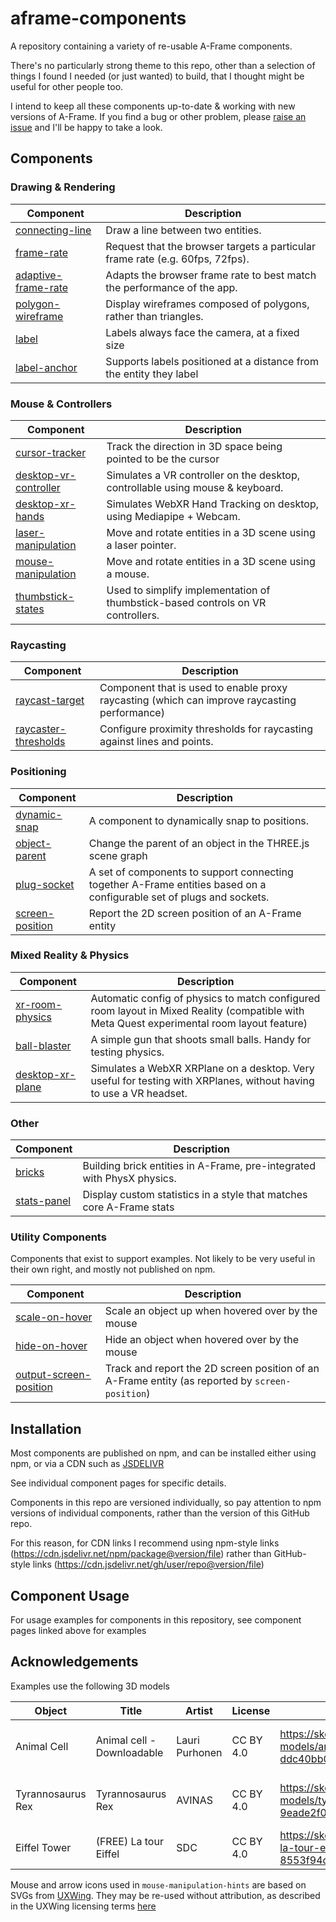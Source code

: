# aframe-components
A repository containing a variety of re-usable A-Frame components.

There's no particularly strong theme to this repo, other than a selection of things I found I needed (or just wanted) to build, that I thought might be useful for other people too.

I intend to keep all these components up-to-date & working with new versions of A-Frame.  If you find a bug or other problem, please [raise an issue](https://github.com/diarmidmackenzie/aframe-components/issues) and I'll be happy to take a look.



## Components



### Drawing & Rendering

| **Component**                                                | Description                                                  |
| ------------------------------------------------------------ | ------------------------------------------------------------ |
| [connecting-line](https://diarmidmackenzie.github.io/aframe-components/components/connecting-line) | Draw a line between two entities.                            |
| [frame-rate](https://diarmidmackenzie.github.io/aframe-components/components/frame-rate) | Request that the browser targets a particular frame rate (e.g. 60fps, 72fps). |
| [adaptive-frame-rate](https://diarmidmackenzie.github.io/aframe-components/components/adaptive-frame-rate) | Adapts the browser frame rate to best match the performance of the app. |
| [polygon-wireframe](https://diarmidmackenzie.github.io/aframe-components/components/polygon-wireframe) | Display wireframes composed of polygons, rather than triangles. |
| [label](https://diarmidmackenzie.github.io/aframe-components/components/label) | Labels always face the camera, at a fixed size               |
| [label-anchor](https://diarmidmackenzie.github.io/aframe-components/components/label) | Supports labels positioned at a distance from the entity they label |



### Mouse & Controllers

| **Component**                                                | Description                                                  |
| ------------------------------------------------------------ | ------------------------------------------------------------ |
| [cursor-tracker](https://diarmidmackenzie.github.io/aframe-components/components/cursor-tracker) | Track the direction in 3D space being pointed to be the cursor |
| [desktop-vr-controller](https://diarmidmackenzie.github.io/aframe-components/components/desktop-vr-controller) | Simulates a VR controller on the desktop, controllable using mouse & keyboard. |
| [desktop-xr-hands](https://diarmidmackenzie.github.io/aframe-components/components/desktop-xr-hands) | Simulates WebXR Hand Tracking on desktop, using Mediapipe + Webcam. |
| [laser-manipulation](https://diarmidmackenzie.github.io/aframe-components/components/laser-manipulation) | Move and rotate entities in a 3D scene using a laser pointer. |
| [mouse-manipulation](https://diarmidmackenzie.github.io/aframe-components/components/mouse-manipulation) | Move and rotate entities in a 3D scene using a mouse.        |
| [thumbstick-states](https://diarmidmackenzie.github.io/aframe-components/components/thumbstick-states) | Used to simplify implementation of thumbstick-based controls on VR controllers. |



### Raycasting

| **Component**                                                | Description                                                  |
| ------------------------------------------------------------ | ------------------------------------------------------------ |
| [raycast-target](https://diarmidmackenzie.github.io/aframe-components/components/raycast-target) | Component that is used to enable proxy raycasting (which can improve raycasting performance) |
| [raycaster-thresholds](https://diarmidmackenzie.github.io/aframe-components/components/raycaster-thresholds) | Configure proximity thresholds for raycasting against lines and points. |



### Positioning

| **Component**                                                | Description                                                  |
| ------------------------------------------------------------ | ------------------------------------------------------------ |
| [dynamic-snap](https://diarmidmackenzie.github.io/aframe-components/components/dynamic-snap/) | A component to dynamically snap to positions.                |
| [object-parent](https://diarmidmackenzie.github.io/aframe-components/components/object-parent) | Change the parent of an object in the THREE.js scene graph   |
| [plug-socket](https://diarmidmackenzie.github.io/aframe-components/components/plug-socket/) | A set of components to support connecting together A-Frame entities based on a configurable set of plugs and sockets. |
| [screen-position](https://diarmidmackenzie.github.io/aframe-components/components/screen-position) | Report the 2D screen position of an A-Frame entity           |



### Mixed Reality & Physics

| **Component**                                                | Description                                                  |
| ------------------------------------------------------------ | ------------------------------------------------------------ |
| [xr-room-physics](https://diarmidmackenzie.github.io/aframe-components/components/xr-room-physics/) | Automatic config of physics to match configured room layout in Mixed Reality (compatible with Meta Quest experimental room layout feature) |
| [ball-blaster](https://diarmidmackenzie.github.io/aframe-components/components/ball-blaster) | A simple gun that shoots small balls. Handy for testing physics. |
| [desktop-xr-plane](https://diarmidmackenzie.github.io/aframe-components/components/desktop-xr-plane/) | Simulates a WebXR XRPlane on a desktop. Very useful for testing with XRPlanes, without having to use a VR headset. |



### Other

| **Component**                                                | Description                                                  |
| ------------------------------------------------------------ | ------------------------------------------------------------ |
| [bricks](https://diarmidmackenzie.github.io/aframe-components/components/bricks) | Building brick entities in A-Frame, pre-integrated with PhysX physics. |
| [stats-panel](https://diarmidmackenzie.github.io/aframe-components/components/stats-panel) | Display custom statistics in a style that matches core A-Frame stats |



### Utility Components

Components that exist to support examples.  Not likely to be very useful in their own right, and mostly not published on npm.

| **Component**                                                | Description                                                  |
| ------------------------------------------------------------ | ------------------------------------------------------------ |
| [scale-on-hover](https://diarmidmackenzie.github.io/aframe-components/docs/utility-components.html) | Scale an object up when hovered over by the mouse            |
| [hide-on-hover](https://diarmidmackenzie.github.io/aframe-components/docs/utility-components.html) | Hide an object when hovered over by the mouse                |
| [output-screen-position](https://diarmidmackenzie.github.io/aframe-components/components/screen-position) | Track and report the 2D screen position of an A-Frame entity (as reported by `screen-position`) |



## Installation

Most components are published on npm, and can be installed either using npm, or via a CDN such as [JSDELIVR](https://www.jsdelivr.com/)

See individual component pages for specific details.

Components in this repo are versioned individually, so pay attention to npm versions of individual components, rather than the version of this GitHub repo.

For this reason, for CDN links I recommend using npm-style links (https://cdn.jsdelivr.net/npm/package@version/file) rather than GitHub-style links (https://cdn.jsdelivr.net/gh/user/repo@version/file)



## Component Usage

For usage examples for components in this repository, see component pages linked above for examples





## Acknowledgements

Examples use the following 3D models

| Object            | Title                      | Artist         | License   | Link                                                         | Modifications                                  |
| ----------------- | -------------------------- | -------------- | --------- | ------------------------------------------------------------ | ---------------------------------------------- |
| Animal Cell       | Animal cell - Downloadable | Lauri Purhonen | CC BY 4.0 | https://sketchfab.com/3d-models/animal-cell-downloadable-ddc40bb0900544959f02d3ff83c32615 | Resolution of textures reduced for performance |
| Tyrannosaurus Rex | Tyrannosaurus Rex          | AVINAS         | CC BY 4.0 | https://sketchfab.com/3d-models/tyrannosaurus-rex-9eade2f07a8d4ae1aac8f53e5a3d0a7a | Resolution of textures reduced for performance |
| Eiffel Tower      | (FREE) La tour Eiffel      | SDC            | CC BY 4.0 | https://sketchfab.com/3d-models/free-la-tour-eiffel-8553f94d06e24cb4b0fde1080f281674 | None                                           |



Mouse and arrow icons used in `mouse-manipulation-hints` are based on SVGs from [UXWing](https://uxwing.com/).  They may be re-used without attribution, as described in the UXWing licensing terms [here](https://uxwing.com/license/)

